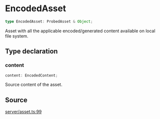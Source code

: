 # EncodedAsset

```ts
type EncodedAsset: ProbedAsset & Object;
```

Asset with all the applicable encoded/generated content available on local file system.

## Type declaration

### content

```ts
content: EncodedContent;
```

Source content of the asset.

## Source

[server/asset.ts:99](https://github.com/Elringus/Imgit/blob/fc320a2/src/server/asset.ts#L99)
